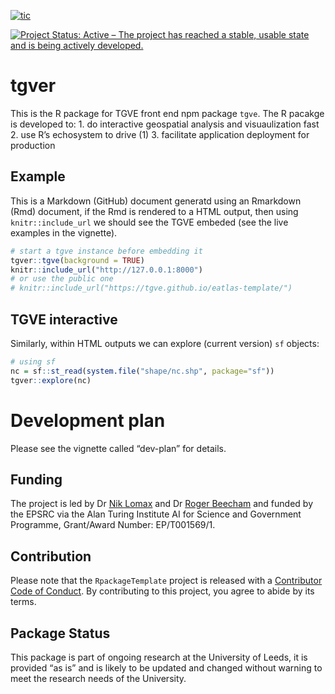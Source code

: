 
<!-- README.md is generated from README.Rmd. Please edit that file -->

[![tic](https://github.com/tgve/tgver/actions/workflows/tic.yml/badge.svg)](https://github.com/tgve/tgver/actions/workflows/tic.yml)

[![Project Status: Active – The project has reached a stable, usable
state and is being actively
developed.](https://www.repostatus.org/badges/latest/wip.svg)](https://www.repostatus.org/#wip)

# tgver

This is the R package for TGVE front end npm package `tgve`. The R
pacakge is developed to: 1. do interactive geospatial analysis and
visuaulization fast 2. use R’s echosystem to drive (1) 3. facilitate
application deployment for production

## Example

This is a Markdown (GitHub) document generatd using an Rmarkdown (Rmd)
document, if the Rmd is rendered to a HTML output, then using
`knitr::include_url` we should see the TGVE embeded (see the live
examples in the vignette).

``` r
# start a tgve instance before embedding it
tgver::tgve(background = TRUE)
knitr::include_url("http://127.0.0.1:8000")
# or use the public one
# knitr::include_url("https://tgve.github.io/eatlas-template/")
```

## TGVE interactive

Similarly, within HTML outputs we can explore (current version) `sf`
objects:

``` r
# using sf
nc = sf::st_read(system.file("shape/nc.shp", package="sf"))
tgver::explore(nc)
```

# Development plan

Please see the vignette called “dev-plan” for details.

## Funding

The project is led by Dr [Nik
Lomax](https://environment.leeds.ac.uk/geography/staff/1064/dr-nik-lomax)
and Dr [Roger
Beecham](https://environment.leeds.ac.uk/geography/staff/1003/dr-roger-beecham)
and funded by the EPSRC via the Alan Turing Institute AI for Science and
Government Programme, Grant/Award Number: EP/T001569/1.

## Contribution

Please note that the `RpackageTemplate` project is released with a
[Contributor Code of Conduct](CODE_OF_CONDUCT.md). By contributing to
this project, you agree to abide by its terms.

## Package Status

This package is part of ongoing research at the University of Leeds, it
is provided “as is” and is likely to be updated and changed without
warning to meet the research needs of the University.
